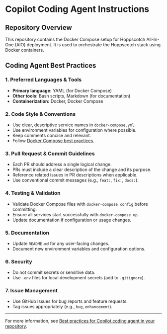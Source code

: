 # Copilot Coding Agent Instructions

## Repository Overview
This repository contains the Docker Compose setup for Hoppscotch All-In-One (AIO) deployment. It is used to orchestrate the Hoppscotch stack using Docker containers.

## Coding Agent Best Practices

### 1. Preferred Languages & Tools
- **Primary language:** YAML (for Docker Compose)
- **Other tools:** Bash scripts, Markdown (for documentation)
- **Containerization:** Docker, Docker Compose

### 2. Code Style & Conventions
- Use clear, descriptive service names in `docker-compose.yml`.
- Use environment variables for configuration where possible.
- Keep comments concise and relevant.
- Follow [Docker Compose best practices](https://docs.docker.com/compose/best-practices/).

### 3. Pull Request & Commit Guidelines
- Each PR should address a single logical change.
- PRs must include a clear description of the change and its purpose.
- Reference related issues in PR descriptions when applicable.
- Use conventional commit messages (e.g., `feat:`, `fix:`, `docs:`).

### 4. Testing & Validation
- Validate Docker Compose files with `docker-compose config` before committing.
- Ensure all services start successfully with `docker-compose up`.
- Update documentation if configuration or usage changes.

### 5. Documentation
- Update `README.md` for any user-facing changes.
- Document new environment variables and configuration options.

### 6. Security
- Do not commit secrets or sensitive data.
- Use `.env` files for local development secrets (add to `.gitignore`).

### 7. Issue Management
- Use GitHub Issues for bug reports and feature requests.
- Tag issues appropriately (e.g., `bug`, `enhancement`).

---

For more information, see [Best practices for Copilot coding agent in your repository](https://gh.io/copilot-coding-agent-tips).
